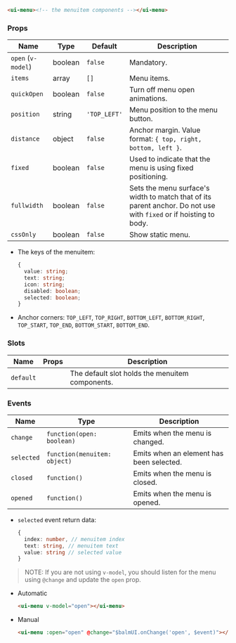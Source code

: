 ```html
<ui-menu><!-- the menuitem components --></ui-menu>
```

### Props

| Name               | Type    | Default      | Description                                                                                                       |
| ------------------ | ------- | ------------ | ----------------------------------------------------------------------------------------------------------------- |
| `open` (`v-model`) | boolean | `false`      | Mandatory.                                                                                                        |
| `items`            | array   | `[]`         | Menu items.                                                                                                       |
| `quickOpen`        | boolean | `false`      | Turn off menu open animations.                                                                                    |
| `position`         | string  | `'TOP_LEFT'` | Menu position to the menu button.                                                                                 |
| `distance`         | object  | `false`      | Anchor margin. Value format: `{ top, right, bottom, left }`.                                                      |
| `fixed`            | boolean | `false`      | Used to indicate that the menu is using fixed positioning.                                                        |
| `fullwidth`        | boolean | `false`      | Sets the menu surface's width to match that of its parent anchor. Do not use with `fixed` or if hoisting to body. |
| `cssOnly`          | boolean | `false`      | Show static menu.                                                                                                 |

- The keys of the menuitem:

  ```ts
  {
    value: string;
    text: string;
    icon: string;
    disabled: boolean;
    selected: boolean;
  }
  ```

- Anchor corners: `TOP_LEFT`, `TOP_RIGHT`, `BOTTOM_LEFT`, `BOTTOM_RIGHT`, `TOP_START`, `TOP_END`, `BOTTOM_START`, `BOTTOM_END`.

### Slots

| Name      | Props | Description                                     |
| --------- | ----- | ----------------------------------------------- |
| `default` |       | The default slot holds the menuitem components. |

### Events

| Name       | Type                         | Description                              |
| ---------- | ---------------------------- | ---------------------------------------- |
| `change`   | `function(open: boolean)`    | Emits when the menu is changed.          |
| `selected` | `function(menuitem: object)` | Emits when an element has been selected. |
| `closed`   | `function()`                 | Emits when the menu is closed.           |
| `opened`   | `function()`                 | Emits when the menu is opened.           |

- `selected` event return data:

  ```ts
  {
    index: number, // menuitem index
    text: string, // menuitem text
    value: string // selected value
  }
  ```

> NOTE: If you are not using `v-model`, you should listen for the menu using `@change` and update the `open` prop.

- Automatic

  ```html
  <ui-menu v-model="open"></ui-menu>
  ```

- Manual

  ```html
  <ui-menu :open="open" @change="$balmUI.onChange('open', $event)"></ui-menu>
  ```
